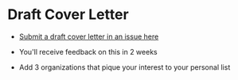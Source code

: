 # Draft Cover Letter 

- [Submit a draft cover letter in an issue here](https://github.com/ga-dc-outcomes/cover-letter/blob/master/README.md)

- You'll receive feedback on this in 2 weeks 

- Add 3 organizations that pique your interest to your personal list  
